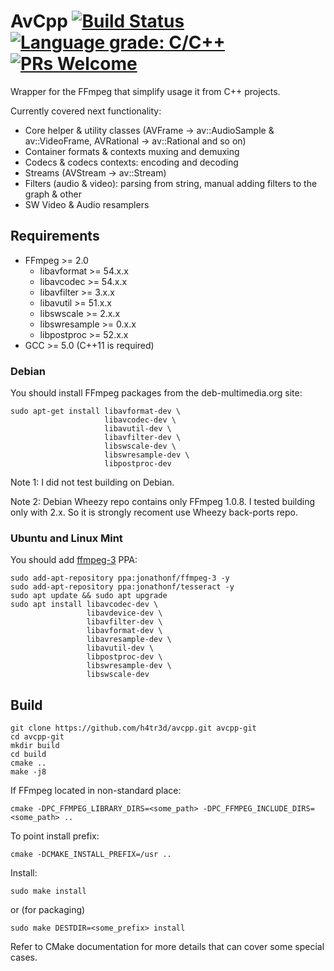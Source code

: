 # AvCpp [![Build Status](https://travis-ci.org/h4tr3d/avcpp.svg?branch=master)](https://travis-ci.org/h4tr3d/avcpp) [![Language grade: C/C++](https://img.shields.io/lgtm/grade/cpp/g/h4tr3d/avcpp.svg?logo=lgtm&logoWidth=18)](https://lgtm.com/projects/g/h4tr3d/avcpp/context:cpp) [![PRs Welcome](https://img.shields.io/badge/PRs-welcome-brightgreen.svg)](http://makeapullrequest.com) 

Wrapper for the FFmpeg that simplify usage it from C++ projects.

Currently covered next functionality:
  - Core helper & utility classes (AVFrame -> av::AudioSample & av::VideoFrame, AVRational -> av::Rational and so on)
  - Container formats & contexts muxing and demuxing
  - Codecs & codecs contexts: encoding and decoding
  - Streams (AVStream -> av::Stream)
  - Filters (audio & video): parsing from string, manual adding filters to the graph & other
  - SW Video & Audio resamplers


Requirements
------------

  - FFmpeg >= 2.0
    - libavformat >= 54.x.x
    - libavcodec >= 54.x.x
    - libavfilter >= 3.x.x
    - libavutil >= 51.x.x
    - libswscale >= 2.x.x
    - libswresample >= 0.x.x
    - libpostproc >= 52.x.x
  - GCC >= 5.0 (C++11 is required)

### Debian

You should install FFmpeg packages from the deb-multimedia.org site:
```
sudo apt-get install libavformat-dev \
                     libavcodec-dev \
                     libavutil-dev \
                     libavfilter-dev \
                     libswscale-dev \
                     libswresample-dev \
                     libpostproc-dev
```

Note 1: I did not test building on Debian.

Note 2: Debian Wheezy repo contains only FFmpeg 1.0.8. I tested building only with 2.x. So it is strongly recoment use Wheezy back-ports repo.


### Ubuntu and Linux Mint

You should add [ffmpeg-3](https://launchpad.net/~jonathonf/+archive/ubuntu/ffmpeg-3) PPA:
```
sudo add-apt-repository ppa:jonathonf/ffmpeg-3 -y
sudo add-apt-repository ppa:jonathonf/tesseract -y
sudo apt update && sudo apt upgrade
sudo apt install libavcodec-dev \
                 libavdevice-dev \
                 libavfilter-dev \
                 libavformat-dev \
                 libavresample-dev \
                 libavutil-dev \
                 libpostproc-dev \
                 libswresample-dev \
                 libswscale-dev
```

Build
-----

```
git clone https://github.com/h4tr3d/avcpp.git avcpp-git
cd avcpp-git
mkdir build
cd build
cmake ..
make -j8
```

If FFmpeg located in non-standard place:
```
cmake -DPC_FFMPEG_LIBRARY_DIRS=<some_path> -DPC_FFMPEG_INCLUDE_DIRS=<some_path> ..
```

To point install prefix:
```
cmake -DCMAKE_INSTALL_PREFIX=/usr ..
```

Install:
```
sudo make install
```
or (for packaging)
```
sudo make DESTDIR=<some_prefix> install
```

Refer to CMake documentation for more details that can cover some special cases.

